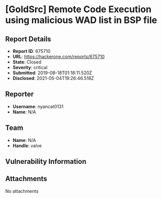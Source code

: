 # [GoldSrc] Remote Code Execution using malicious WAD list in BSP file

## Report Details
- **Report ID**: 675710
- **URL**: https://hackerone.com/reports/675710
- **State**: Closed
- **Severity**: critical
- **Submitted**: 2019-08-18T01:18:11.520Z
- **Disclosed**: 2021-05-04T19:26:46.518Z

## Reporter
- **Username**: nyancat0131
- **Name**: N/A

## Team
- **Name**: N/A
- **Handle**: valve

## Vulnerability Information


## Attachments
No attachments

